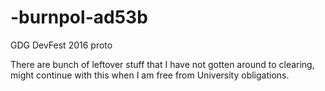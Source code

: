 # -burnpol-ad53b
GDG DevFest 2016 proto

There are bunch of leftover stuff that I have not gotten around to clearing, might continue with this when I am free from University obligations.
